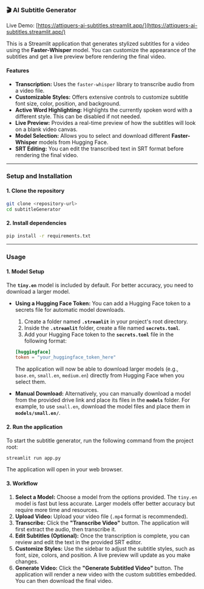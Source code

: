 ### 🎬 AI Subtitle Generator

Live Demo: [https://attiquers-ai-subtitles.streamlit.app/](https://attiquers-ai-subtitles.streamlit.app/)

This is a Streamlit application that generates stylized subtitles for a video using the **Faster-Whisper** model. You can customize the appearance of the subtitles and get a live preview before rendering the final video.

#### Features

  * **Transcription:** Uses the `faster-whisper` library to transcribe audio from a video file.
  * **Customizable Styles:** Offers extensive controls to customize subtitle font size, color, position, and background.
  * **Active Word Highlighting:** Highlights the currently spoken word with a different style. This can be disabled if not needed.
  * **Live Preview:** Provides a real-time preview of how the subtitles will look on a blank video canvas.
  * **Model Selection:** Allows you to select and download different **Faster-Whisper** models from Hugging Face.
  * **SRT Editing:** You can edit the transcribed text in SRT format before rendering the final video.

-----

### Setup and Installation

#### 1\. Clone the repository

```bash
git clone <repository-url>
cd subtitleGenerator
```

#### 2\. Install dependencies

```bash
pip install -r requirements.txt
```

-----

### Usage

#### 1\. Model Setup

The **`tiny.en`** model is included by default. For better accuracy, you need to download a larger model.

  * **Using a Hugging Face Token:**
    You can add a Hugging Face token to a secrets file for automatic model downloads.

    1.  Create a folder named **`.streamlit`** in your project's root directory.
    2.  Inside the **`.streamlit`** folder, create a file named **`secrets.toml`**.
    3.  Add your Hugging Face token to the **`secrets.toml`** file in the following format:

    <!-- end list -->

    ```toml
    [huggingface]
    token = "your_huggingface_token_here"
    ```

    The application will now be able to download larger models (e.g., `base.en`, `small.en`, `medium.en`) directly from Hugging Face when you select them.

  * **Manual Download:**
    Alternatively, you can manually download a model from the provided drive link and place its files in the **`models`** folder. For example, to use `small.en`, download the model files and place them in **`models/small.en/`**.

#### 2\. Run the application

To start the subtitle generator, run the following command from the project root:

```bash
streamlit run app.py
```

The application will open in your web browser.

#### 3\. Workflow

1.  **Select a Model:** Choose a model from the options provided. The `tiny.en` model is fast but less accurate. Larger models offer better accuracy but require more time and resources.
2.  **Upload Video:** Upload your video file (`.mp4` format is recommended).
3.  **Transcribe:** Click the **"Transcribe Video"** button. The application will first extract the audio, then transcribe it.
4.  **Edit Subtitles (Optional):** Once the transcription is complete, you can review and edit the text in the provided SRT editor.
5.  **Customize Styles:** Use the sidebar to adjust the subtitle styles, such as font, size, colors, and position. A live preview will update as you make changes.
6.  **Generate Video:** Click the **"Generate Subtitled Video"** button. The application will render a new video with the custom subtitles embedded. You can then download the final video.